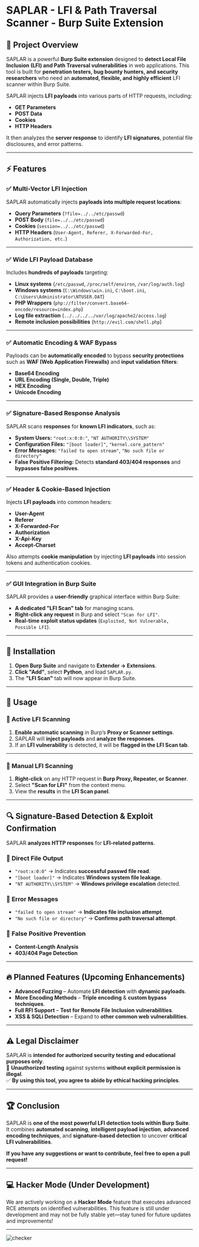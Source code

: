 # SAPLAR - LFI & Path Traversal Scanner - Burp Suite Extension

## 📌 Project Overview

SAPLAR is a powerful **Burp Suite extension** designed to **detect Local File Inclusion (LFI) and Path Traversal vulnerabilities** in web applications. This tool is built for **penetration testers, bug bounty hunters, and security researchers** who need an **automated, flexible, and highly efficient** LFI scanner within Burp Suite.

SAPLAR injects **LFI payloads** into various parts of HTTP requests, including:

- **GET Parameters**
- **POST Data**
- **Cookies**
- **HTTP Headers**

It then analyzes the **server response** to identify **LFI signatures**, potential file disclosures, and error patterns.

---

## ⚡ Features

### ✅ Multi-Vector LFI Injection

SAPLAR automatically injects **payloads into multiple request locations**:

- **Query Parameters** (`?file=../../etc/passwd`)
- **POST Body** (`file=../../etc/passwd`)
- **Cookies** (`session=../../etc/passwd`)
- **HTTP Headers** (`User-Agent, Referer, X-Forwarded-For, Authorization, etc.`)

---

### ✅ Wide LFI Payload Database

Includes **hundreds of payloads** targeting:

- **Linux systems** (`/etc/passwd`, `/proc/self/environ`, `/var/log/auth.log`)
- **Windows systems** (`C:\Windows\win.ini`, `C:\boot.ini`, `C:\Users\Administrator\NTUSER.DAT`)
- **PHP Wrappers** (`php://filter/convert.base64-encode/resource=index.php`)
- **Log file extraction** (`../../../../var/log/apache2/access.log`)
- **Remote inclusion possibilities** (`http://evil.com/shell.php`)

---

### ✅ Automatic Encoding & WAF Bypass

Payloads can be **automatically encoded** to bypass **security protections** such as **WAF (Web Application Firewalls)** and **input validation filters**:

- **Base64 Encoding**
- **URL Encoding (Single, Double, Triple)**
- **HEX Encoding**
- **Unicode Encoding**

---

### ✅ Signature-Based Response Analysis

SAPLAR scans **responses** for **known LFI indicators**, such as:

- **System Users:** `"root:x:0:0:"`, `"NT AUTHORITY\\SYSTEM"`
- **Configuration Files:** `"[boot loader]"`, `"kernel.core_pattern"`
- **Error Messages:** `"failed to open stream"`, `"No such file or directory"`
- **False Positive Filtering:** Detects **standard 403/404 responses** and **bypasses false positives**.

---

### ✅ Header & Cookie-Based Injection

Injects **LFI payloads** into common headers:

- **User-Agent**
- **Referer**
- **X-Forwarded-For**
- **Authorization**
- **X-Api-Key**
- **Accept-Charset**

Also attempts **cookie manipulation** by injecting **LFI payloads** into session tokens and authentication cookies.

---

### ✅ GUI Integration in Burp Suite

SAPLAR provides a **user-friendly** graphical interface within Burp Suite:

- **A dedicated "LFI Scan" tab** for managing scans.
- **Right-click any request** in Burp and select `"Scan for LFI"`.
- **Real-time exploit status updates** (`Exploited, Not Vulnerable, Possible LFI`).

---

## 🔧 Installation

1. **Open Burp Suite** and navigate to **Extender → Extensions**.  
2. **Click "Add"**, select **Python**, and load `SAPLAR.py`.  
3. The **"LFI Scan"** tab will now appear in Burp Suite.  

---

## 🚀 Usage

### 🔹 Active LFI Scanning

1. **Enable automatic scanning** in Burp’s **Proxy or Scanner settings**.  
2. SAPLAR will **inject payloads** and **analyze the responses**.  
3. If an **LFI vulnerability** is detected, it will be **flagged in the LFI Scan tab**.  

---

### 🔹 Manual LFI Scanning

1. **Right-click** on any HTTP request in **Burp Proxy, Repeater, or Scanner**.  
2. Select **"Scan for LFI"** from the context menu.  
3. View the **results** in the **LFI Scan panel**.  

---

## 🔍 Signature-Based Detection & Exploit Confirmation

SAPLAR **analyzes HTTP responses** for **LFI-related patterns**.

### 📌 **Direct File Output**
- `"root:x:0:0"` → Indicates **successful passwd file read**.
- `"[boot loader]"` → Indicates **Windows system file leakage**.
- `"NT AUTHORITY\\SYSTEM"` → **Windows privilege escalation** detected.

### 📌 **Error Messages**
- `"failed to open stream"` → **Indicates file inclusion attempt**.
- `"No such file or directory"` → **Confirms path traversal attempt**.

### 📌 **False Positive Prevention**
- **Content-Length Analysis**  
- **403/404 Page Detection**  

---

## 🔥 Planned Features (Upcoming Enhancements)

- **Advanced Fuzzing** – Automate **LFI detection** with **dynamic payloads**.  
- **More Encoding Methods** – **Triple encoding** & **custom bypass techniques**.  
- **Full RFI Support** – **Test for Remote File Inclusion vulnerabilities**.  
- **XSS & SQLi Detection** – Expand to **other common web vulnerabilities**.  

---

## ⚠ Legal Disclaimer

SAPLAR is **intended for authorized security testing and educational purposes only**.  
🚫 **Unauthorized testing** against systems **without explicit permission is illegal**.  
✅ **By using this tool, you agree to abide by ethical hacking principles**.  

---

## 🏆 Conclusion

SAPLAR is **one of the most powerful LFI detection tools within Burp Suite**.  
It combines **automated scanning**, **intelligent payload injection**, **advanced encoding techniques**, and **signature-based detection** to uncover **critical LFI vulnerabilities**.

**If you have any suggestions or want to contribute, feel free to open a pull request!**

---

## 💻 Hacker Mode (Under Development)

We are actively working on a **Hacker Mode** feature that executes advanced RCE attempts on identified vulnerabilities. This feature is still under development and may not be fully stable yet—stay tuned for future updates and improvements!

---

![checker](saplarnew.png)

